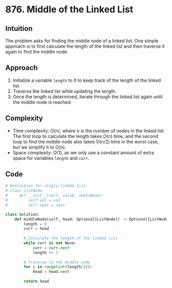 # 876. Middle of the Linked List

## Intuition
The problem asks for finding the middle node of a linked list. One simple approach is to first calculate the length of the linked list and then traverse it again to find the middle node.

## Approach
1. Initialize a variable `length` to 0 to keep track of the length of the linked list.
2. Traverse the linked list while updating the length.
3. Once the length is determined, iterate through the linked list again until the middle node is reached.

## Complexity
- Time complexity: O(n), where n is the number of nodes in the linked list. The first loop to calculate the length takes O(n) time, and the second loop to find the middle node also takes O(n/2) time in the worst case, but we simplify it to O(n).
- Space complexity: O(1), as we only use a constant amount of extra space for variables `length` and `curr`.

## Code
```python
# Definition for singly-linked list.
# class ListNode:
#     def __init__(self, val=0, next=None):
#         self.val = val
#         self.next = next

class Solution:
    def middleNode(self, head: Optional[ListNode]) -> Optional[ListNode]:
        length = 0
        curr = head
        
        # Calculate the length of the linked list
        while curr is not None:
            curr = curr.next
            length += 1
        
        # Traverse to the middle node
        for i in range(int(length/2)):
            head = head.next
        
        return head
